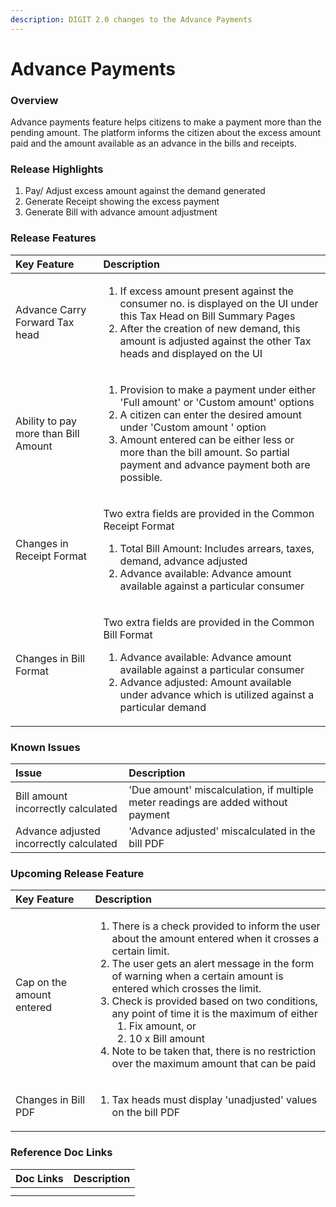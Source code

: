 ```yaml
---
description: DIGIT 2.0 changes to the Advance Payments
---
```


# Advance Payments

### Overview

Advance payments feature helps citizens to make a payment more than the pending amount. The platform informs the citizen about the excess amount paid and the amount available as an advance in the bills and receipts.

### Release Highlights

1. Pay/ Adjust excess amount against the demand generated
2. Generate Receipt showing the excess payment
3. Generate Bill with advance amount adjustment

### Release Features

<table>
  <thead>
    <tr>
      <th style="text-align:left"><b>Key Feature</b>
      </th>
      <th style="text-align:left"><b>Description</b>
      </th>
    </tr>
  </thead>
  <tbody>
    <tr>
      <td style="text-align:left">Advance Carry Forward Tax head</td>
      <td style="text-align:left">
        <ol>
          <li>If excess amount present against the consumer no. is displayed on the
            UI under this Tax Head on Bill Summary Pages</li>
          <li>After the creation of new demand, this amount is adjusted against the
            other Tax heads and displayed on the UI</li>
        </ol>
      </td>
    </tr>
    <tr>
      <td style="text-align:left">Ability to pay more than Bill Amount</td>
      <td style="text-align:left">
        <ol>
          <li>Provision to make a payment under either &apos;Full amount&apos; or &apos;Custom
            amount&apos; options</li>
          <li>A citizen can enter the desired amount under &apos;Custom amount &apos;
            option</li>
          <li>Amount entered can be either less or more than the bill amount. So partial
            payment and advance payment both are possible.</li>
        </ol>
      </td>
    </tr>
    <tr>
      <td style="text-align:left">Changes in Receipt Format</td>
      <td style="text-align:left">
        <p>Two extra fields are provided in the Common Receipt Format</p>
        <ol>
          <li>Total Bill Amount: Includes arrears, taxes, demand, advance adjusted</li>
          <li>Advance available: Advance amount available against a particular consumer</li>
        </ol>
      </td>
    </tr>
    <tr>
      <td style="text-align:left">Changes in Bill Format</td>
      <td style="text-align:left">
        <p>Two extra fields are provided in the Common Bill Format</p>
        <ol>
          <li>Advance available: Advance amount available against a particular consumer</li>
          <li>Advance adjusted: Amount available under advance which is utilized against
            a particular demand</li>
        </ol>
      </td>
    </tr>
  </tbody>
</table>

### Known Issues

| **Issue** | **Description** |
| :--- | :--- |
| Bill amount incorrectly calculated | 'Due amount' miscalculation, if multiple meter readings are added without payment |
| Advance adjusted incorrectly calculated | 'Advance adjusted' miscalculated in the bill PDF |

### Upcoming Release Feature

<table>
  <thead>
    <tr>
      <th style="text-align:left">Key Feature</th>
      <th style="text-align:left">Description</th>
    </tr>
  </thead>
  <tbody>
    <tr>
      <td style="text-align:left">Cap on the amount entered</td>
      <td style="text-align:left">
        <ol>
          <li>There is a check provided to inform the user about the amount entered
            when it crosses a certain limit.</li>
          <li>The user gets an alert message in the form of warning when a certain amount
            is entered which crosses the limit.</li>
          <li>Check is provided based on two conditions, any point of time it is the
            maximum of either
            <ol>
              <li>Fix amount, or</li>
              <li>10 x Bill amount</li>
            </ol>
          </li>
          <li>Note to be taken that, there is no restriction over the maximum amount
            that can be paid</li>
        </ol>
      </td>
    </tr>
    <tr>
      <td style="text-align:left">Changes in Bill PDF</td>
      <td style="text-align:left">
        <ol>
          <li>Tax heads must display &apos;unadjusted&apos; values on the bill PDF</li>
        </ol>
      </td>
    </tr>
  </tbody>
</table>

### Reference Doc Links

| **Doc Links** | **Description** |
| :--- | :--- |
|  |  |
|  |  |

